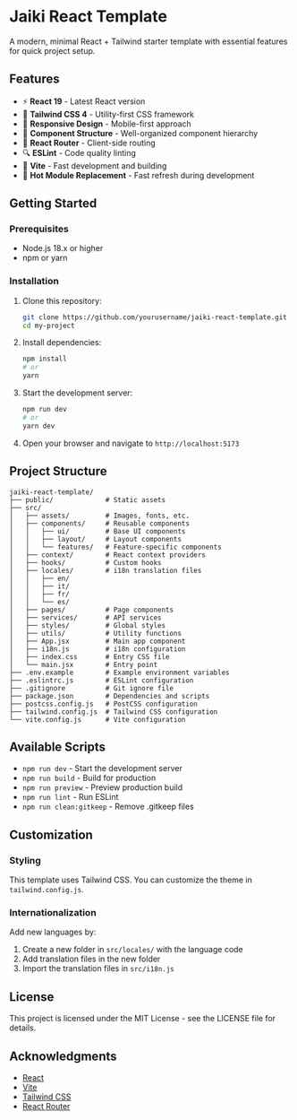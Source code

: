 # Jaiki React Template

A modern, minimal React + Tailwind starter template with essential features for quick project setup.

## Features

- ⚡️ **React 19** - Latest React version
- 🎨 **Tailwind CSS 4** - Utility-first CSS framework
- 📱 **Responsive Design** - Mobile-first approach
- 🧩 **Component Structure** - Well-organized component hierarchy
- 🧭 **React Router** - Client-side routing
- 🔍 **ESLint** - Code quality linting
- 🔄 **Vite** - Fast development and building
- 🔌 **Hot Module Replacement** - Fast refresh during development

## Getting Started

### Prerequisites

- Node.js 18.x or higher
- npm or yarn

### Installation

1. Clone this repository:
   ```bash
   git clone https://github.com/yourusername/jaiki-react-template.git my-project
   cd my-project
   ```

2. Install dependencies:
   ```bash
   npm install
   # or
   yarn
   ```

3. Start the development server:
   ```bash
   npm run dev
   # or
   yarn dev
   ```

4. Open your browser and navigate to `http://localhost:5173`

## Project Structure

```
jaiki-react-template/
├── public/             # Static assets
├── src/
│   ├── assets/         # Images, fonts, etc.
│   ├── components/     # Reusable components
│   │   ├── ui/         # Base UI components
│   │   ├── layout/     # Layout components
│   │   └── features/   # Feature-specific components
│   ├── context/        # React context providers
│   ├── hooks/          # Custom hooks
│   ├── locales/        # i18n translation files
│   │   ├── en/
│   │   ├── it/
│   │   ├── fr/
│   │   └── es/
│   ├── pages/          # Page components
│   ├── services/       # API services
│   ├── styles/         # Global styles
│   ├── utils/          # Utility functions
│   ├── App.jsx         # Main app component
│   ├── i18n.js         # i18n configuration
│   ├── index.css       # Entry CSS file
│   └── main.jsx        # Entry point
├── .env.example        # Example environment variables
├── .eslintrc.js        # ESLint configuration
├── .gitignore          # Git ignore file
├── package.json        # Dependencies and scripts
├── postcss.config.js   # PostCSS configuration
├── tailwind.config.js  # Tailwind CSS configuration
└── vite.config.js      # Vite configuration
```

## Available Scripts

- `npm run dev` - Start the development server
- `npm run build` - Build for production
- `npm run preview` - Preview production build
- `npm run lint` - Run ESLint
- `npm run clean:gitkeep` - Remove .gitkeep files

## Customization

### Styling

This template uses Tailwind CSS. You can customize the theme in `tailwind.config.js`.

### Internationalization

Add new languages by:
1. Create a new folder in `src/locales/` with the language code
2. Add translation files in the new folder
3. Import the translation files in `src/i18n.js`

## License

This project is licensed under the MIT License - see the LICENSE file for details.

## Acknowledgments

- [React](https://reactjs.org/)
- [Vite](https://vitejs.dev/)
- [Tailwind CSS](https://tailwindcss.com/)
- [React Router](https://reactrouter.com/)
